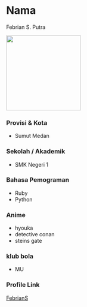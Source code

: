 # Nama
Febrian S. Putra

<img src="https://avatars.githubusercontent.com/u/92114252?v=4" width="200" height="200" align="center"/>

### Provisi & Kota
- Sumut Medan

### Sekolah / Akademik
- SMK Negeri 1

### Bahasa Pemograman

- Ruby
- Python

### Anime

- hyouka
- detective conan
- steins gate

### klub bola

- MU

### Profile Link

[FebrianS](https://github.com/FebrianS-putra)
